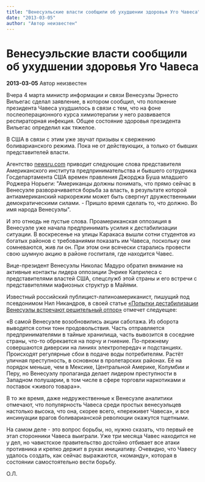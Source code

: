 ```yaml
---
title: "Венесуэльские власти сообщили об ухудшении здоровья Уго Чавеса"
date: "2013-03-05"
author: "Автор неизвестен"
---
```


# Венесуэльские власти сообщили об ухудшении здоровья Уго Чавеса

**2013-03-05** Автор неизвестен

Вчера 4 марта министр информации и связи Венесуэлы Эрнесто Вильегас сделал заявление, в котором сообщил, что положение президента Чавеса ухудшилось в связи с тем, что на фоне послеоперационного курса химиотерапии у него развивается респираторная инфекция. Общее состояние здоровья президента Вильегас определил как тяжелое.

В США в связи с этим уже звучат призывы к свержению боливарианского режима. Пока не от действующих, а только от бывших представителей власти.

Агентство [newsru.com](http://www.newsru.com/world/05mar2013/chavez.html) приводит следующие слова представителя Американского института предпринимательства и бывшего сотрудника Госдепартамента США времен правления Джорджа Буша младшего Роджера Норьеги: "Американцы должны понимать, что прямо сейчас в Венесуэле разворачивается борьба за власть, в результате которой антиамериканский наркорежим может быть свергнут дружественными демократическими силами. - Пришло время сделать то, что должно. Во имя народа Венесуэлы".

И это отнюдь не пустые слова. Проамериканская оппозиция в Венесуэле уже начала предпринимать усилия к дестабилизации ситуации. В воскресенье на улицы Каракаса вышли сотни студентов из богатых районов с требованиями показать им Чавеса, поскольку они сомневаются, жив ли он. При этом они всячески старались провести свою шумную акцию в районе госпиталя, где находится Чавес.

Вице-президент Венесуэлы Николас Мадуро обратил внимание на активные контакты лидера оппозиции Энрике Каприлеса с представителями властей США, спецслужб этой страны и его встречи с представителями мафиозных структур в Майями.

Известный российский публицист-латиноамериканист, пишущий под псевдонимом Нил Никандров, в своей статье [«](http://www.fondsk.ru/news/2013/03/05/popytki-destabilizacii-venesuely-vstrechajut-reshitelnyj-otpor-19397.html)[Попытки дестабилизации Венесуэлы встречают решительный отпор»](http://www.fondsk.ru/news/2013/03/05/popytki-destabilizacii-venesuely-vstrechajut-reshitelnyj-otpor-19397.html) отмечет следуещее:

«В самой Венесуэле возобновились акции саботажа. Из оборота выводятся сотни тонн продовольствия. Часть отправляется предпринимателями в тайные хранилища, часть вывозится в соседние страны, что-то обрекается на порчу и гниение. По-прежнему совершаются диверсии на линиях электропередач и подстанциях. Происходят регулярные сбои в подаче воды потребителям. Растёт уличная преступность, в основном в пролетарских районах. Её на порядок меньше, чем в Мексике, Центральной Америке, Колумбии и Перу, но Венесуэлу пропаганда делает лидером преступности в Западном полушарии, в том числе в сфере торговли наркотиками и поставок «живого товара»».

В то же время, даже недружественные к Венесуэле аналитики отмечают, что популярность Чавеса среди простых венесуэльцев настолько высока, что она, скорее всего, «переживет Чавеса», и все инсинуации врагов боливарианской революции окажутся тщетными.

На самом деле - это вопрос борьбы, но, нужно сказать, что первый ее этап сторонники Чавеса выиграли. Уже три месяца Чавес находится не у дел, но чавистское правительство достойно отбивает все атаки противника и крепко держит в руках инициативу. Очевидно, что Чавесу удалось создать, как сейчас выражаются, «команду», которая в состоянии самостоятельно вести борьбу.

О.Л.